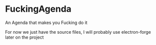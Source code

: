# FuckingAgenda
An Agenda that makes you Fucking do it

For now we just have the source files, I will probably use electron-forge later on the project
